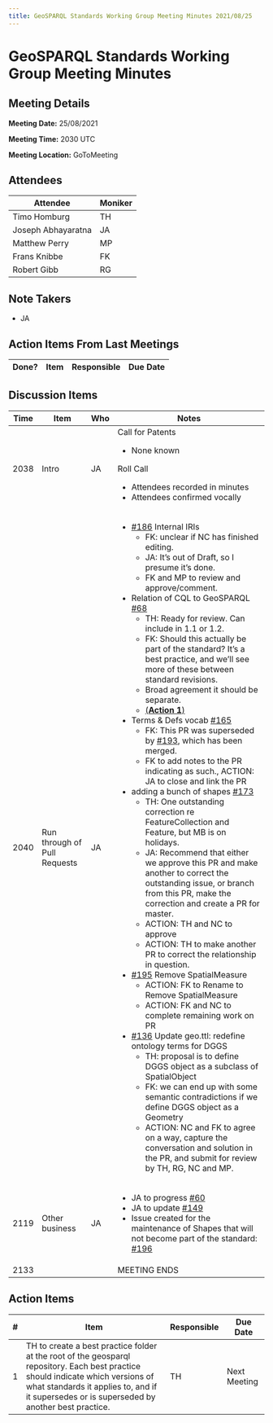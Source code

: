 ```yaml
---
title: GeoSPARQL Standards Working Group Meeting Minutes 2021/08/25
---
```

# GeoSPARQL Standards Working Group Meeting Minutes
## Meeting Details
**Meeting Date:** 25/08/2021

**Meeting Time:** 2030 UTC

**Meeting Location:** GoToMeeting  

## Attendees

| Attendee | Moniker |
| ---- | ---- |
| Timo Homburg | TH |
| Joseph Abhayaratna | JA |
| Matthew Perry | MP |
| Frans Knibbe | FK |
| Robert Gibb | RG |


## Note Takers
- JA

## Action Items From Last Meetings

| Done? | Item | Responsible | Due Date |
| ---- | ---- | ---- | ---- |

## Discussion Items

| Time | Item | Who | Notes |
| ---- | ---- | ---- | ---- |
| 2038 | Intro | JA | Call for Patents<ul><li>None known</li></ul>Roll Call<ul><li>Attendees recorded in minutes</li><li>Attendees confirmed vocally</li></ul> |
| 2040 | Run through of Pull Requests | JA | <ul><li>[#186](https://github.com/opengeospatial/ogc-geosparql/pull/186) Internal IRIs <ul><li>FK: unclear if NC has finished editing.</li><li>JA: It’s out of Draft, so I presume it’s done.</li><li>FK and MP to review and approve/comment.</li></ul></li><li>Relation of CQL to GeoSPARQL [#68](https://github.com/opengeospatial/ogc-geosparql/pull/68)<ul><li>TH: Ready for review. Can include in 1.1 or 1.2.</li><li>FK: Should this actually be part of the standard? It’s a best practice, and we’ll see more of these between standard revisions.</li><li>Broad agreement it should be separate.</li><li>[(**Action 1**)](#action_1)</li></ul></li><li>Terms & Defs vocab [#165](https://github.com/opengeospatial/ogc-geosparql/pull/165)<ul><li>FK: This PR was superseded by [#193](https://github.com/opengeospatial/ogc-geosparql/pull/193), which has been merged.</li><li>FK to add notes to the PR indicating as such., ACTION: JA to close and link the PR</li></ul></li><li>adding a bunch of shapes [#173](https://github.com/opengeospatial/ogc-geosparql/pull/173)<ul><li>TH: One outstanding correction re FeatureCollection and Feature, but MB is on holidays.</li><li>JA: Recommend that either we approve this PR and make another to correct the outstanding issue, or branch from this PR, make the correction and create a PR for master.</li><li>ACTION: TH and NC to approve</li><li>ACTION: TH to make another PR to correct the relationship in question.</li></ul></li><li>[#195](https://github.com/opengeospatial/ogc-geosparql/pull/195) Remove SpatialMeasure <ul><li>ACTION: FK to Rename to Remove SpatialMeasure</li><li>ACTION: FK and NC to complete remaining work on PR</li></ul></li><li>[#136](https://github.com/opengeospatial/ogc-geosparql/pull/136) Update geo.ttl: redefine ontology terms for DGGS<ul><li>TH: proposal is to define DGGS object as a subclass of SpatialObject</li><li>FK: we can end up with some semantic contradictions if we define DGGS object as a Geometry</li><li>ACTION: NC and FK to agree on a way, capture the conversation and solution in the PR, and submit for review by TH, RG, NC and MP.</li></ul></li></ul> |
| 2119 | Other business | JA | <ul><li>JA to progress [#60](https://github.com/opengeospatial/ogc-geosparql/issues/60)</li><li>JA to update [#149](https://github.com/opengeospatial/ogc-geosparql/issues/149)</li><li>Issue created for the maintenance of Shapes that will not become part of the standard: [#196](https://github.com/opengeospatial/ogc-geosparql/issues/196)</li></ul> |
| 2133 | | | MEETING ENDS |

## Action Items

| \# | Item | Responsible | Due Date |
| ---- | ---- | ---- | ---- |
| <span name="action_1">1</span> | TH to create a best practice folder at the root of the geosparql repository. Each best practice should indicate which versions of what standards it applies to, and if it supersedes or is superseded by another best practice. | TH | Next Meeting |

